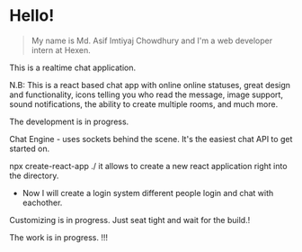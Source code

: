 # Hello!
> My name is Md. Asif Imtiyaj Chowdhury and I'm a web developer intern at Hexen. 

This is a realtime chat application.

N.B: This is a react based chat app with online online statuses, great design and functionality, icons telling you who read the message, image support, sound notifications, the ability to create multiple rooms, and much more.

The development is in progress. 

Chat Engine - uses sockets behind the scene. It's the easiest chat API to get started on. 

npx create-react-app ./ it allows to create a new react application right into the directory.

- Now I will create a login system different people login and chat with eachother.

Customizing is in progress. Just seat tight and wait for the build.!

The work is in progress. !!!

